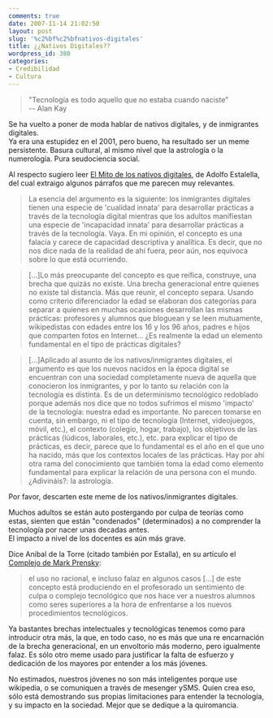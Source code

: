 ```yaml
---
comments: true
date: 2007-11-14 21:02:50
layout: post
slug: '%c2%bf%c2%bfnativos-digitales'
title: ¿¿Nativos Digitales??
wordpress_id: 380
categories:
- Credibilidad
- Cultura
---
```


> "Tecnología es todo aquello que no estaba cuando naciste"  
-- Alan Kay

Se ha vuelto a poner de moda hablar de nativos digitales, y de inmigrantes digitales.  
Ya era una estupidez en el 2001, pero bueno, ha resultado ser un meme persistente. Basura cultural, al mismo nivel que la astrología o la numerología. Pura seudociencia social.

Al respecto sugiero leer [El Mito de los nativos digitales](http://estalella.wordpress.com/2007/11/14/el-mito-de-los-nativos-digitales-pobres-inmigrantes/), de Adolfo Estalella, del cual extraigo algunos párrafos que me parecen muy relevantes.

> La esencia del argumento es la siguiente: los inmigrantes digitales tienen una especie de 'cualidad innata' para desarrollar prácticas a través de la tecnología digital mientras que los adultos manifiestan una especie de 'incapacidad innata' para desarrollar prácticas a través de la tecnología. Vaya. En mi opinión, el concepto es una falacia y carece de capacidad descriptiva y analítica. Es decir, que no nos dice nada de la realidad de ahí fuera, peor aún, nos equivoca sobre lo que está ocurriendo.

> [...]Lo más preocupante del concepto es que reifica, construye, una brecha que quizás no existe. Una brecha generacional entre quienes no existe tal distancia. Más que reunir, el concepto separa. Usando como criterio diferenciador la edad se elaboran dos categorías para separar a quienes en muchas ocasiones desarrollan las mismas prácticas: profesores y alumnos que bloguean y se leen mutuamente, wikipedistas con edades entre los 16 y los 96 años, padres e hijos que comparten fotos en Internet... ¿Es realmente la edad un elemento fundamental en el tipo de prácticas digitales?

> [...]Aplicado al asunto de los nativos/inmigrantes digitales, el argumento es que los nuevos nacidos en la época digital se encuentran con una sociedad completamente nueva de aquella que conocieron los inmigrantes, y por lo tanto su relación con la tecnología es distinta. Es de un determinismo tecnológico redoblado porque además nos dice que no todos sufrimos el mismo 'impacto' de la tecnología: nuestra edad es importante. No parecen tomarse en cuenta, sin embargo, ni el tipo de tecnología (Internet, videojuegos, móvil, etc.), el contexto (colegio, hogar, trabajo), los objetivos de las prácticas (lúdicos, laborales, etc.), etc. para explicar el tipo de prácticas, es decir, parece que lo fundamental es el año en el que uno ha nacido, más que los contextos locales de las prácticas. Hay por ahí otra rama del conocimiento que también toma la edad como elemento fundamental para explicar la relación de una persona con el mundo. ¿Adivináis?: la astrología.

Por favor, descarten este meme de los nativos/inmigrantes digitales.

Muchos adultos se están auto postergando por culpa de teorías como estas, sienten que están "condenados" (determinados) a no comprender la tecnología por nacer unas decadas antes.  
El impacto a nivel de los docentes es aún más grave.

Dice Anibal de la Torre (citado también por Estalla), en su artículo el [Complejo de Mark Prensky](http://www.adelat.org/index.php?title=el_complejo_de_mark_prensky&more=1&c=1&tb=1&pb=1):

> el uso no racional, e incluso falaz en algunos casos [...] de este concepto está produciendo en el profesorado un sentimiento de culpa o complejo tecnológico que nos hace ver a nuestros alumnos como seres superiores a la hora de enfrentarse a los nuevos procedimientos tecnológicos.

Ya bastantes brechas intelectuales y tecnológicas tenemos como para introducir otra más, la que, en todo caso, no es más que una re encarnación de la brecha generacional, en un envoltorio más moderno, pero igualmente falaz. Es sólo otro meme usado para justificar la falta de esfuerzo y dedicación de los mayores por entender a los más jóvenes.

No estimados, nuestros jóvenes no son más inteligentes porque use wikipedia, o se comuniquen a través de mesenger ySMS. Quien crea eso, sólo está demostrando sus propias limitaciones para entender la tecnología, y su impacto en la sociedad. Mejor que se dedique a la quiromancia.



